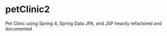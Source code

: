 petClinic2
==========

Pet Clinic using Spring 4, Spring Data JPA, and JSP heavily refactored and documented

